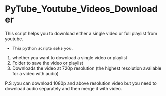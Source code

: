 # PyTube_Youtube_Videos_Downloader

This script helps you to download either a single video or full playlist from youtube.

* This python scripts asks you:
 1) whether you want to download a single video or playlist
 2) Folder to save the video or playlist
 3) Downloads the video at 720p resolution (the highest resolution available for a video with audio)
 
 P.S :you can download 1080p and above resolution video but you need to download audio separately and then merge it with video.
